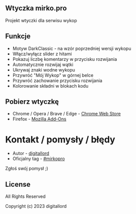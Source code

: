 ## Wtyczka mirko.pro

Projekt wtyczki dla serwisu wykop

## Funkcje
- Motyw DarkClassic - na wzór poprzedniej wersji wykopu
- Włącz/wyłącz slider z hitami
- Pokazuj liczbę komentarzy w przycisku rozwijania
- Automatycznie rozwijaj wątki
- Ukrywaj znaki wodne wykopu
- Przywróć "Mój Wykop" w górnej belce
- Przywróć zachowanie przycisku rozwijania
- Kolorowanie składni w blokach kodu

## Pobierz wtyczkę

- Chrome / Opera / Brave / Edge - [Chrome Web Store](https://chrome.google.com/webstore/detail/mirkopro/gppnffhecjammppaeligiigodehifhlj?hl=pl)
- Firefox - [Mozilla Add-Ons](https://addons.mozilla.org/pl/firefox/addon/mirko-pro/)

# Kontakt / pomysły / błędy

- Autor - [digitallord](https://wykop.pl/ludzie/digitallord)
- Oficjalny tag - [#mirkopro](https://wykop.pl/tag/mirkopro)

Zgłoś swój pomysł ;)

## License

All Rights Reserved

Copyright (c) 2023 digitallord
